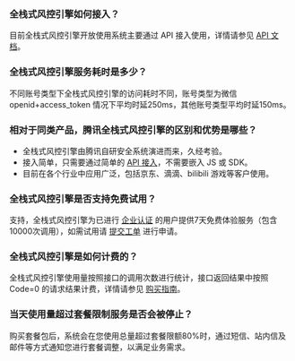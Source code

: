 ### 全栈式风控引擎如何接入？
目前全栈式风控引擎开放使用系统主要通过 API 接入使用，详情请参见 [API 文档](https://cloud.tencent.com/document/product/1343/52574)。

### 全栈式风控引擎服务耗时是多少？
不同账号类型下全栈式风控引擎的访问耗时不同，账号类型为微信 openid+access_token 情况下平均时延250ms，其他账号类型平均时延150ms。

### 相对于同类产品，腾讯全栈式风控引擎的区别和优势是哪些？		
- 全栈式风控引擎由腾讯自研安全系统演进而来，久经考验。		
- 接入简单，只需要通过简单的 [API 接入](https://cloud.tencent.com/document/product/1343/52574)，不需要嵌入 JS 或 SDK。		
- 目前在各个行业中应用广泛，包括京东、滴滴、bilibili 游戏等客户使用。		


### 全栈式风控引擎是否支持免费试用？					
支持，全栈式风控引擎为已进行 [企业认证](https://cloud.tencent.com/document/product/378/10496) 的用户提供7天免费体验服务（包含10000次调用），如需试用请 [提交工单](https://console.cloud.tencent.com/workorder/category?level1_id=141&level2_id=645&source=0&data_title=%E6%B4%BB%E5%8A%A8%E9%98%B2%E5%88%B7AA&level3_id=646&radio_title=%E7%BD%91%E7%AB%99%E5%8A%9F%E8%83%BD&queue=15&scene_code=30264&step=2) 进行申请。

### 全栈式风控引擎是如何计费的？	
全栈式风控引擎使用量按照接口的调用次数进行统计，接口返回结果中按照 Code=0 的请求结果计费，详情请参见 [购买指南](https://cloud.tencent.com/document/product/1343/52541)。

### 当天使用量超过套餐限制服务是否会被停止？	
购买套餐包后，系统会在您使用总量超过套餐限额80%时，通过短信、站内信及邮件等方式通知您进行套餐调整，以满足业务需求。	


